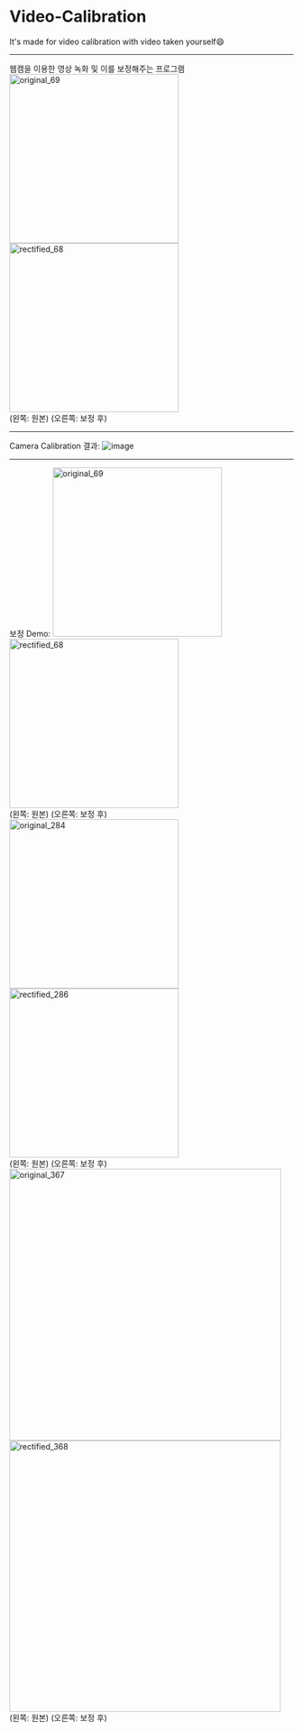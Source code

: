 # Video-Calibration
It's made for video calibration with video taken yourself😄

***
웹캠을 이용한 영상 녹화 및 이를 보정해주는 프로그램<br>
<img width="300" alt="original_69" src="https://github.com/Jung-H-C/Video-Calibration/assets/101037538/3e7fbe00-163d-4889-af3e-b99ad349379e">
<img width="300" alt="rectified_68" src="https://github.com/Jung-H-C/Video-Calibration/assets/101037538/89eb2ce2-0600-49b3-b615-0c891410b51e">
<br>
(왼쪽: 원본) (오른쪽: 보정 후)

***
Camera Calibration 결과:
![image](https://github.com/Jung-H-C/Video-Calibration/assets/101037538/512c4bf3-0d35-440a-8489-5aa3acdc1282)

***
보정 Demo:
<img width="300" alt="original_69" src="https://github.com/Jung-H-C/Video-Calibration/assets/101037538/3e7fbe00-163d-4889-af3e-b99ad349379e">
<img width="300" alt="rectified_68" src="https://github.com/Jung-H-C/Video-Calibration/assets/101037538/89eb2ce2-0600-49b3-b615-0c891410b51e">
<br>
(왼쪽: 원본) (오른쪽: 보정 후)
<br>
<img width="300" alt="original_284" src="https://github.com/Jung-H-C/Video-Calibration/assets/101037538/2dedde76-4087-4ac1-87c1-05d9182dc6f2">
<img width="300" alt="rectified_286" src="https://github.com/Jung-H-C/Video-Calibration/assets/101037538/ad415f8f-991a-42d4-82a1-0a47ae749904">
<br>
(왼쪽: 원본) (오른쪽: 보정 후)
<br>
<img width="482" alt="original_367" src="https://github.com/Jung-H-C/Video-Calibration/assets/101037538/eb127fa0-514c-4de3-a84d-8f7a5c5d76a3">
<img width="481" alt="rectified_368" src="https://github.com/Jung-H-C/Video-Calibration/assets/101037538/09795368-6fd3-4fea-9a90-81e158b9c9b8">
<br>
(왼쪽: 원본) (오른쪽: 보정 후)
<br>
